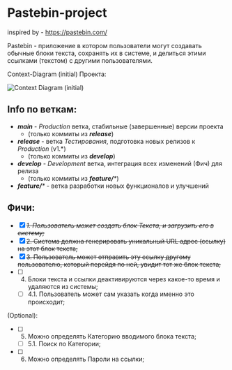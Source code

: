 # Pastebin-project
inspired by - https://pastebin.com/

Pastebin - приложение в котором пользователи могут создавать обычные блоки текста, сохранять их в системе, и делиться этими ссылками (текстом) с другими пользователями.

Context-Diagram (initial) Проекта:

![Context Diagram (initial)](https://github.com/alibekbirlikbai/Pastebin-project/assets/87764579/517dd490-5d0c-4fba-b80a-07d442a025fa)

## Info по веткам:
- _**main**_ - _Production_ ветка, стабильные (завершенные) версии проекта 
  - (только коммиты из _**release**_)
- _**release**_ - ветка _Тестирования_, подготовка новых релизов к _Production_ (v1.*)
  - (только коммиты из _**develop**_)
- _**develop**_ - _Development_ ветка, интеграция всех изменений (Фич) для релиза
  - (только коммиты из _**feature/***_)
- _**feature/***_ - ветка разработки новых функционалов и улучшений



## Фичи:
- [x] _~~1. Пользователь может создать блок Текста, и загрузить его в систему;~~_
- [x] ~~2. Система должна генерировать уникальный URL адрес (ссылку) на этот блок текста;~~
- [x] ~~3. Пользователь может отправить эту ссылку другому пользователю, который перейдя по ней, увидит тот же блок текста;~~
- [ ] 4. Блоки текста и ссылки деактивируются через какое-то время и удаляются из системы;
  - [ ] 4.1. Пользователь может сам указать когда именно это происходит;

(Optional):
- [ ] 5. Можно определять Категорию вводимого блока текста;
  - [ ] 5.1. Поиск по Категории;
- [ ] 6. Можно определять Пароли на ссылки;
